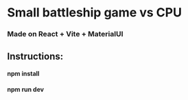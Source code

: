 # Small battleship game vs CPU
### Made on React + Vite + MaterialUI

## Instructions:
#### npm install
#### npm run dev
